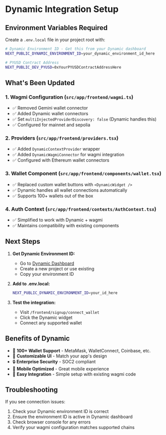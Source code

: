 # Dynamic Integration Setup

## Environment Variables Required

Create a `.env.local` file in your project root with:

```bash
# Dynamic Environment ID - Get this from your Dynamic dashboard
NEXT_PUBLIC_DYNAMIC_ENVIRONMENT_ID=your_dynamic_environment_id_here

# PYUSD Contract Address
NEXT_PUBLIC_DEV_PYUSD=0xYourPYUSDContractAddressHere
```

## What's Been Updated

### 1. Wagmi Configuration (`src/app/frontend/wagmi.ts`)
- ✅ Removed Gemini wallet connector
- ✅ Added Dynamic wallet connectors
- ✅ Set `multiInjectedProviderDiscovery: false` (Dynamic handles this)
- ✅ Configured for mainnet and sepolia

### 2. Providers (`src/app/frontend/providers.tsx`)
- ✅ Added `DynamicContextProvider` wrapper
- ✅ Added `DynamicWagmiConnector` for wagmi integration
- ✅ Configured with Ethereum wallet connectors

### 3. Wallet Component (`src/app/frontend/components/wallet.tsx`)
- ✅ Replaced custom wallet buttons with `<DynamicWidget />`
- ✅ Dynamic handles all wallet connections automatically
- ✅ Supports 100+ wallets out of the box

### 4. Auth Context (`src/app/frontend/contexts/AuthContext.tsx`)
- ✅ Simplified to work with Dynamic + wagmi
- ✅ Maintains compatibility with existing components

## Next Steps

1. **Get Dynamic Environment ID:**
   - Go to [Dynamic Dashboard](https://app.dynamic.xyz/)
   - Create a new project or use existing
   - Copy your environment ID

2. **Add to .env.local:**
   ```bash
   NEXT_PUBLIC_DYNAMIC_ENVIRONMENT_ID=your_id_here
   ```

3. **Test the integration:**
   - Visit `/frontend/signup/connect_wallet`
   - Click the Dynamic widget
   - Connect any supported wallet

## Benefits of Dynamic

- 🚀 **100+ Wallet Support** - MetaMask, WalletConnect, Coinbase, etc.
- 🎨 **Customizable UI** - Match your app's design
- 🔒 **Enterprise Security** - SOC2 compliant
- 📱 **Mobile Optimized** - Great mobile experience
- 🎯 **Easy Integration** - Simple setup with existing wagmi code

## Troubleshooting

If you see connection issues:
1. Check your Dynamic environment ID is correct
2. Ensure the environment ID is active in Dynamic dashboard
3. Check browser console for any errors
4. Verify your wagmi configuration matches supported chains 